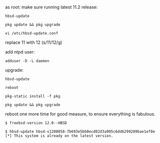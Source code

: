 as root:
make sure running latest 11.2 release:

`hbsd-update`

`pkg update && pkg upgrade`

`vi /etc/hbsd-update.conf`

replace 11 with 12 (s/11/12/g)

add ntpd user:

`adduser -D -L daemon`

upgrade:

`hbsd-update`

`reboot`

`pkg-static install -f pkg`

`pkg update && pkg upgrade`

reboot one more time for good measure, to ensure everything is fabulous.

`
$ freebsd-version
12.0--HBSD
`

`$ hbsd-update
hbsd-v1200058-7b693e5bb0ecd02d3a905c6dd6299289bae1ef0e
[*] This system is already on the latest version.
`
